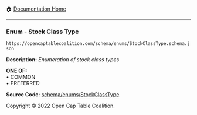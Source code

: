:house: [Documentation Home](https://naveedn.github.io/Open-Cap-Format-OCF)

---

### Enum - Stock Class Type

`https://opencaptablecoalition.com/schema/enums/StockClassType.schema.json`

**Description:** _Enumeration of stock class types_

**ONE OF:**</br>&bull; COMMON </br>&bull; PREFERRED

**Source Code:** [schema/enums/StockClassType](https://github.com/Open-Cap-Table-Coalition/Open-Cap-Format-OCF/blob/main/schema/enums/StockClassType.schema.json)

Copyright © 2022 Open Cap Table Coalition.
